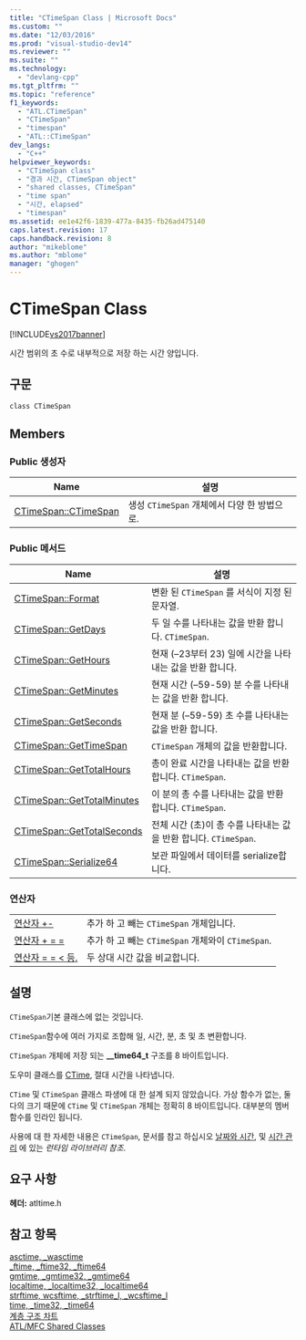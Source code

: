 ```yaml
---
title: "CTimeSpan Class | Microsoft Docs"
ms.custom: ""
ms.date: "12/03/2016"
ms.prod: "visual-studio-dev14"
ms.reviewer: ""
ms.suite: ""
ms.technology: 
  - "devlang-cpp"
ms.tgt_pltfrm: ""
ms.topic: "reference"
f1_keywords: 
  - "ATL.CTimeSpan"
  - "CTimeSpan"
  - "timespan"
  - "ATL::CTimeSpan"
dev_langs: 
  - "C++"
helpviewer_keywords: 
  - "CTimeSpan class"
  - "경과 시간, CTimeSpan object"
  - "shared classes, CTimeSpan"
  - "time span"
  - "시간, elapsed"
  - "timespan"
ms.assetid: ee1e42f6-1839-477a-8435-fb26ad475140
caps.latest.revision: 17
caps.handback.revision: 8
author: "mikeblome"
ms.author: "mblome"
manager: "ghogen"
---
```

# CTimeSpan Class
[!INCLUDE[vs2017banner](../../assembler/inline/includes/vs2017banner.md)]

시간 범위의 초 수로 내부적으로 저장 하는 시간 양입니다.  
  
## 구문  
  
```  
class CTimeSpan  
```  
  
## Members  
  
### Public 생성자  
  
|Name|설명|  
|----------|--------|  
|[CTimeSpan::CTimeSpan](../Topic/CTimeSpan::CTimeSpan.md)|생성 `CTimeSpan` 개체에서 다양 한 방법으로.|  
  
### Public 메서드  
  
|Name|설명|  
|----------|--------|  
|[CTimeSpan::Format](../Topic/CTimeSpan::Format.md)|변환 된 `CTimeSpan` 를 서식이 지정 된 문자열.|  
|[CTimeSpan::GetDays](../Topic/CTimeSpan::GetDays.md)|두 일 수를 나타내는 값을 반환 합니다. `CTimeSpan`.|  
|[CTimeSpan::GetHours](../Topic/CTimeSpan::GetHours.md)|현재 \(–23부터 23\) 일에 시간을 나타내는 값을 반환 합니다.|  
|[CTimeSpan::GetMinutes](../Topic/CTimeSpan::GetMinutes.md)|현재 시간 \(–59\-59\) 분 수를 나타내는 값을 반환 합니다.|  
|[CTimeSpan::GetSeconds](../Topic/CTimeSpan::GetSeconds.md)|현재 분 \(–59\-59\) 초 수를 나타내는 값을 반환 합니다.|  
|[CTimeSpan::GetTimeSpan](../Topic/CTimeSpan::GetTimeSpan.md)|`CTimeSpan` 개체의 값을 반환합니다.|  
|[CTimeSpan::GetTotalHours](../Topic/CTimeSpan::GetTotalHours.md)|총이 완료 시간을 나타내는 값을 반환 합니다. `CTimeSpan`.|  
|[CTimeSpan::GetTotalMinutes](../Topic/CTimeSpan::GetTotalMinutes.md)|이 분의 총 수를 나타내는 값을 반환 합니다. `CTimeSpan`.|  
|[CTimeSpan::GetTotalSeconds](../Topic/CTimeSpan::GetTotalSeconds.md)|전체 시간 \(초\)이 총 수를 나타내는 값을 반환 합니다. `CTimeSpan`.|  
|[CTimeSpan::Serialize64](../Topic/CTimeSpan::Serialize64.md)|보관 파일에서 데이터를 serialize합니다.|  
  
### 연산자  
  
|||  
|-|-|  
|[연산자 \+\-](../Topic/CTimeSpan::operator%20+,%20-.md)|추가 하 고 빼는 `CTimeSpan` 개체입니다.|  
|[연산자 \+ \= \=](../Topic/CTimeSpan::operator%20+=,%20-=.md)|추가 하 고 빼는 `CTimeSpan` 개체와이 `CTimeSpan`.|  
|[연산자 \= \= \< 등.](../Topic/CTimeSpan%20Comparison%20Operators.md)|두 상대 시간 값을 비교합니다.|  
  
## 설명  
 `CTimeSpan`기본 클래스에 없는 것입니다.  
  
 `CTimeSpan`함수에 여러 가지로 조합해 일, 시간, 분, 초 및 초 변환합니다.  
  
 `CTimeSpan` 개체에 저장 되는  **\_\_time64\_t** 구조를 8 바이트입니다.  
  
 도우미 클래스를  [CTime](../../atl-mfc-shared/reference/ctime-class.md), 절대 시간을 나타냅니다.  
  
 `CTime` 및 `CTimeSpan` 클래스 파생에 대 한 설계 되지 않았습니다.  가상 함수가 없는, 둘 다의 크기 때문에 `CTime` 및 `CTimeSpan` 개체는 정확히 8 바이트입니다.  대부분의 멤버 함수를 인라인 됩니다.  
  
 사용에 대 한 자세한 내용은 `CTimeSpan`, 문서를 참고 하십시오  [날짜와 시간](../../atl-mfc-shared/date-and-time.md), 및  [시간 관리](../../c-runtime-library/time-management.md) 에 있는  *런타임 라이브러리 참조*.  
  
## 요구 사항  
 **헤더:**  atltime.h  
  
## 참고 항목  
 [asctime, \_wasctime](../../c-runtime-library/reference/asctime-wasctime.md)   
 [\_ftime, \_ftime32, \_ftime64](../../c-runtime-library/reference/ftime-ftime32-ftime64.md)   
 [gmtime, \_gmtime32, \_gmtime64](../../c-runtime-library/reference/gmtime-gmtime32-gmtime64.md)   
 [localtime, \_localtime32, \_localtime64](../../c-runtime-library/reference/localtime-localtime32-localtime64.md)   
 [strftime, wcsftime, \_strftime\_l, \_wcsftime\_l](../../c-runtime-library/reference/strftime-wcsftime-strftime-l-wcsftime-l.md)   
 [time, \_time32, \_time64](../../c-runtime-library/reference/time-time32-time64.md)   
 [계층 구조 차트](../../mfc/hierarchy-chart.md)   
 [ATL\/MFC Shared Classes](../../atl-mfc-shared/atl-mfc-shared-classes.md)